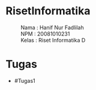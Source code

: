 # RisetInformatika
<dl>
  <dd>Nama : Hanif Nur Fadlilah</dd>
  <dd>NPM : 20081010231</dd>
  <dd>Kelas : Riset Informatika D</dd>
</dl>

<h1>Tugas</h1>
<ul>
  <li>#Tugas1</li>
</ul>

